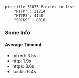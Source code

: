 
```mermaid
pie title 31075 Proxies in list
    "HTTP" : 21214
    "HTTPS": 4148
    "SOCKS" : 8810
```

### Some Info
#### Average Timeout

- mixed: 3.5s
- http: 1.9s
- https: 8.6s
- socks: 6.4s